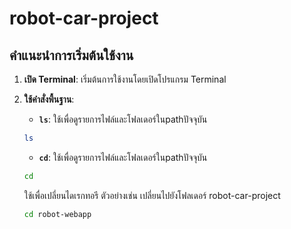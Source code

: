 # robot-car-project

## คำแนะนำการเริ่มต้นใช้งาน

1. **เปิด Terminal**: เริ่มต้นการใช้งานโดยเปิดโปรแกรม Terminal
2. **ใช้คำสั่งพื้นฐาน**:

   - **`ls`**: ใช้เพื่อดูรายการไฟล์และโฟลเดอร์ในpathปัจจุบัน
   ```bash
   ls
   ```

    - **`cd`**: ใช้เพื่อดูรายการไฟล์และโฟลเดอร์ในpathปัจจุบัน
   ```bash
   cd
   ```
   ใช้เพื่อเปลี่ยนไดเรกทอรี ตัวอย่างเช่น เปลี่ยนไปยังโฟลเดอร์ robot-car-project

   ```bash
   cd robot-webapp
   ```

